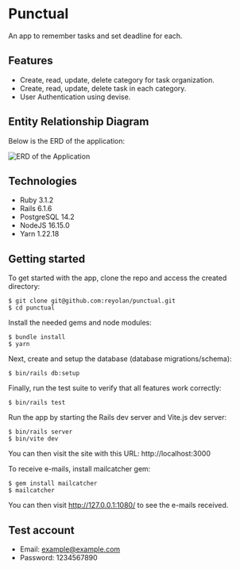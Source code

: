 # Punctual

An app to remember tasks and set deadline for each.

## Features

- Create, read, update, delete category for task organization.
- Create, read, update, delete task in each category.
- User Authentication using devise.

## Entity Relationship Diagram

Below is the ERD of the application:

![ERD of the Application](https://drive.google.com/uc?export=view&id=1xB1kFGPvxB3hvrqYRwzofKEYX6edsIYa)

## Technologies

- Ruby 3.1.2
- Rails 6.1.6
- PostgreSQL 14.2
- NodeJS 16.15.0
- Yarn 1.22.18

## Getting started

To get started with the app, clone the repo and access the created directory:

```
$ git clone git@github.com:reyolan/punctual.git
$ cd punctual
```

Install the needed gems and node modules:

```
$ bundle install
$ yarn
```

Next, create and setup the database (database migrations/schema):

```
$ bin/rails db:setup
```

Finally, run the test suite to verify that all features work correctly:

```
$ bin/rails test
```

Run the app by starting the Rails dev server and Vite.js dev server:

```
$ bin/rails server
$ bin/vite dev
```

You can then visit the site with this URL: http://localhost:3000

To receive e-mails, install mailcatcher gem:

```
$ gem install mailcatcher
$ mailcatcher
```

You can then visit http://127.0.0.1:1080/ to see the e-mails received.

## Test account

- Email: example@example.com
- Password: 1234567890
